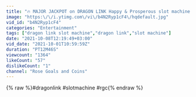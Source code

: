 ```yaml
---
title: "🔥 MAJOR JACKPOT on DRAGON LINK Happy & Prosperous slot machine casino"
image: "https:\/\/i.ytimg.com\/vi\/b4N2Ryp1cF4\/hqdefault.jpg"
vid_id: "b4N2Ryp1cF4"
categories: "Entertainment"
tags: ["dragon link slot machine","dragon link","slot machine"]
date: "2021-10-08T12:19:49+03:00"
vid_date: "2021-10-01T10:59:59Z"
duration: "PT12M46S"
viewcount: "1364"
likeCount: "57"
dislikeCount: "1"
channel: "Rose Goals and Coins"
---
```

{% raw %}#dragonlink #slotmachine #rgc{% endraw %}
